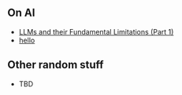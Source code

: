 ## On AI 
- [LLMs and their Fundamental Limitations (Part 1)](essays/llms-and-their-fundamental-limitations-part-1.html)
- [hello](essays/LLM-part2.md)

## Other random stuff
- TBD
